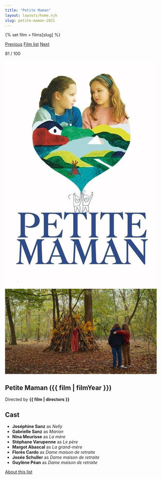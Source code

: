 ```yaml
---
title: "Petite Maman"
layout: layouts/home.njk
slug: petite-maman-2021
---
```


{% set film = films[slug] %}

<nav class="films">
  <a class="prev" href="../nomadland-2021">Previous</a>
  <a href="../">Film list</a>
  <a class="next" href="../coda-2021">Next</a>
</nav>

<p>81 / 100</p>

<article class="film">
  <div class="backdrop-and-poster">
    <img class="poster" src="../films/posters/petite-maman-2021.jpg" alt="">
    <img class="backdrop" src="../films/backdrops/petite-maman-2021.jpg" alt="">
  </div>

  <h1>Petite Maman ({{ film | filmYear }})</h1>

  <p class="director">
    Directed by <strong>{{ film | directors }}</strong>
  </p>


  <h2>
    Cast
  </h2>
  <ul>
            <li><strong>Joséphine Sanz</strong> as <em>Nelly</em></li>
        <li><strong>Gabrielle Sanz</strong> as <em>Marion</em></li>
        <li><strong>Nina Meurisse</strong> as <em>La mère</em></li>
        <li><strong>Stéphane Varupenne</strong> as <em>Le père</em></li>
        <li><strong>Margot Abascal</strong> as <em>La grand-mère</em></li>
        <li><strong>Florès Cardo</strong> as <em>Dame maison de retraite</em></li>
        <li><strong>Josée Schuller</strong> as <em>Dame maison de retraite</em></li>
        <li><strong>Guylène Péan</strong> as <em>Dame maison de retraite</em></li>
  </ul>
</article>
<footer>
  <a href="../about">About this list</a>
</footer>
